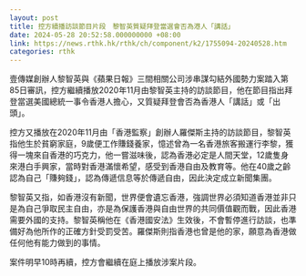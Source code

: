 ```yaml
---
layout: post
title: 控方續播訪談節目片段　黎智英質疑拜登當選會否為港人「講話」
date: 2024-05-28 20:52:58.000000000 +08:00
link: https://news.rthk.hk/rthk/ch/component/k2/1755094-20240528.htm
categories: rthk
---
```


壹傳媒創辦人黎智英與《蘋果日報》三間相關公司涉串謀勾結外國勢力案踏入第85日審訊，控方繼續播放2020年11月由黎智英主持的訪談節目，他在節目指出拜登當選美國總統一事令香港人擔心，又質疑拜登會否為香港人「講話」或「出頭」。

控方又播放在2020年11月由「香港監察」創辦人羅傑斯主持的訪談節目，黎智英指他生於貧窮家庭，9歲便工作賺錢養家，憶述曾為一名香港旅客搬運行李黎，獲得一塊來自香港的巧克力，他一嘗滋味後，認為香港必定是人間天堂，12歲隻身來港白手興家，當時對香港滿懷希望，感受到香港自由及教育等。他在40歲之齡認為自己「賺夠錢」，認為傳遞信息等於傳遞自由，因此決定成立新聞集團。

黎智英又指，如香港沒有新聞，世界便會遺忘香港，強調世界必須知道香港並非只是為自己爭取民主自由，亦是為保護香港與自由世界的共同價值觀而戰，因此香港需要外國的支持。黎智英稱他在《香港國安法》生效後，不會暫停進行訪談，也準備好為他所作的正確方針受罰受苦。羅傑斯則指香港也曾是他的家，願意為香港做任何他有能力做到的事情。

案件明早10時再續，控方會繼續在庭上播放涉案片段。
